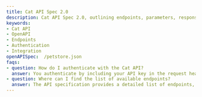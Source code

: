 ```yaml
---
title: Cat API Spec 2.0
description: Cat API Spec 2.0, outlining endpoints, parameters, responses, and authentication methods for integrating with the Cat API.
keywords:
- Cat API
- OpenAPI
- Endpoints
- Authentication
- Integration
openAPISpec:  /petstore.json
faqs:
- question: How do I authenticate with the Cat API?
  answer: You authenticate by including your API key in the request header as specified in the authentication section of the API documentation.
- question: Where can I find the list of available endpoints?
  answer: The API specification provides a detailed list of endpoints, parameters, and sample requests for accessing cat-related data.
---
```

 
